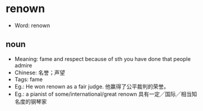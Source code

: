 # renown

- Word: renown

## noun

- Meaning: fame and respect because of sth you have done that people admire
- Chinese: 名誉；声望
- Tags: fame
- Eg.: He won renown as a fair judge. 他赢得了公平裁判的荣誉。
- Eg.: a pianist of some/international/great renown 具有一定╱国际╱相当知名度的钢琴家

